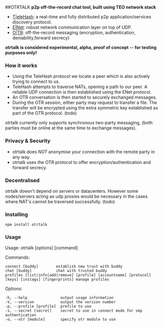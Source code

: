 ##OTRTALK
**p2p off-the-record chat tool, built using TEO network stack**
- [T|eleHash](http://telehash.org): a real-time and fully distributed p2p application/services discovery protocol.
- [E|Net](http://enet.bespin.org/Features.html): robust network communication layer on top of UDP.
- [O|TR](http://www.cypherpunks.ca/otr/): off-the-record messaging (encryption, authentication, deniability,forward secrecy)

**otrtalk is considered experimental, alpha, proof of concept -- for testing purposes only!**

### How it works

* Using the TeleHash protocol we locate a peer which is also actively trying to connect to us.
* TeleHash attempts to traverse NATs, opening a path to our peer. A reliable UDP connection is then established using the ENet protocol.
* An OTR conversation is then started to securely exchanged messages.
* During the OTR session, either party may request to transfer a file. The transfer will be encrypted using the extra symmetric key established as part of the OTR protocol. (todo)

otrtalk currently only supports synchronous two-party messaging, (both parties must be online at the same time to exchange messages).

### Privacy & Security
* otrtalk does *NOT* anonymise your connection with the remote party in any way.
* otrtalk uses the OTR protocol to offer encryption/authentication and forward secrecy.

### Decentralised
otrtalk doesn't depend on servers or datacenters. However some nodes/servers acting as udp proxies would be necessary in the cases where NAT's cannot be traversed successfully. (todo)

### Installing

    npm install otrtalk

### Usage

  Usage: otrtalk [options] [command]

  Commands:

    connect [buddy]        establish new trust with buddy
    chat [buddy]           chat with trusted buddy
    profiles [list|info|add|remove] [profile] [accountname] [protocol] [keys] [instags] [fingerprints] manage profiles

  Options:

    -h, --help               output usage information
    -V, --version            output the version number
    -p, --profile [profile]  profile to use
    -s, --secret [secret]    secret to use in connect mode for smp authentication
    -o, --otr [module]       specify otr module to use
